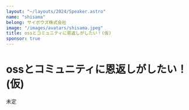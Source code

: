 ```yaml
---
layout: "~/layouts/2024/Speaker.astro"
name: "shisama"
belong: サイボウズ株式会社
image: "/images/avatars/shisama.jpeg"
title: ossとコミュニティに恩返しがしたい！(仮)
sponsor: true
---
```


# ossとコミュニティに恩返しがしたい！(仮)

未定
